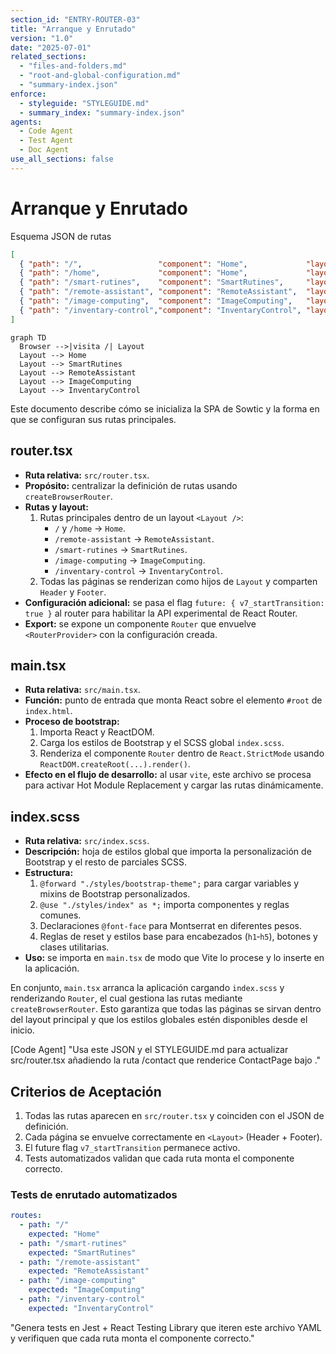 ```yaml
---
section_id: "ENTRY-ROUTER-03"
title: "Arranque y Enrutado"
version: "1.0"
date: "2025-07-01"
related_sections:
  - "files-and-folders.md"
  - "root-and-global-configuration.md"
  - "summary-index.json"
enforce:
  - styleguide: "STYLEGUIDE.md"
  - summary_index: "summary-index.json"
agents:
  - Code Agent
  - Test Agent
  - Doc Agent
use_all_sections: false
---
```

# Arranque y Enrutado

Esquema JSON de rutas

```json
[
  { "path": "/",                 "component": "Home",             "layout": "Layout" },
  { "path": "/home",             "component": "Home",             "layout": "Layout" },
  { "path": "/smart-rutines",    "component": "SmartRutines",     "layout": "Layout" },
  { "path": "/remote-assistant", "component": "RemoteAssistant",  "layout": "Layout" },
  { "path": "/image-computing",  "component": "ImageComputing",   "layout": "Layout" },
  { "path": "/inventary-control","component": "InventaryControl", "layout": "Layout" },
]
```

```mermaid
graph TD
  Browser -->|visita /| Layout
  Layout --> Home
  Layout --> SmartRutines
  Layout --> RemoteAssistant
  Layout --> ImageComputing
  Layout --> InventaryControl
```

Este documento describe cómo se inicializa la SPA de Sowtic y la forma en que se configuran sus rutas principales.

## router.tsx
- **Ruta relativa:** `src/router.tsx`.
- **Propósito:** centralizar la definición de rutas usando `createBrowserRouter`.
- **Rutas y layout:**
  1. Rutas principales dentro de un layout `<Layout />`:
     - `/` y `/home` → `Home`.
     - `/remote-assistant` → `RemoteAssistant`.
     - `/smart-rutines` → `SmartRutines`.
     - `/image-computing` → `ImageComputing`.
     - `/inventary-control` → `InventaryControl`.
  2. Todas las páginas se renderizan como hijos de `Layout` y comparten `Header` y `Footer`.
- **Configuración adicional:** se pasa el flag `future: { v7_startTransition: true }` al router para habilitar la API experimental de React Router.
- **Export:** se expone un componente `Router` que envuelve `<RouterProvider>` con la configuración creada.

## main.tsx
- **Ruta relativa:** `src/main.tsx`.
- **Función:** punto de entrada que monta React sobre el elemento `#root` de `index.html`.
- **Proceso de bootstrap:**
  1. Importa React y ReactDOM.
  2. Carga los estilos de Bootstrap y el SCSS global `index.scss`.
  3. Renderiza el componente `Router` dentro de `React.StrictMode` usando `ReactDOM.createRoot(...).render()`.
- **Efecto en el flujo de desarrollo:** al usar `vite`, este archivo se procesa para activar Hot Module Replacement y cargar las rutas dinámicamente.

## index.scss
- **Ruta relativa:** `src/index.scss`.
- **Descripción:** hoja de estilos global que importa la personalización de Bootstrap y el resto de parciales SCSS.
- **Estructura:**
  1. `@forward "./styles/bootstrap-theme";` para cargar variables y mixins de Bootstrap personalizados.
  2. `@use "./styles/index" as *;` importa componentes y reglas comunes.
  3. Declaraciones `@font-face` para Montserrat en diferentes pesos.
  4. Reglas de reset y estilos base para encabezados (`h1`‑`h5`), botones y clases utilitarias.
- **Uso:** se importa en `main.tsx` de modo que Vite lo procese y lo inserte en la aplicación.

En conjunto, `main.tsx` arranca la aplicación cargando `index.scss` y renderizando `Router`, el cual gestiona las rutas mediante `createBrowserRouter`. Esto garantiza que todas las páginas se sirvan dentro del layout principal y que los estilos globales estén disponibles desde el inicio.

[Code Agent]
"Usa este JSON y el STYLEGUIDE.md para actualizar src/router.tsx añadiendo la ruta /contact que renderice ContactPage bajo <Layout>."

## Criterios de Aceptación
1. Todas las rutas aparecen en `src/router.tsx` y coinciden con el JSON de definición.
2. Cada página se envuelve correctamente en `<Layout>` (Header + Footer).
3. El future flag `v7_startTransition` permanece activo.
4. Tests automatizados validan que cada ruta monta el componente correcto.

### Tests de enrutado automatizados
```yaml
routes:
  - path: "/"
    expected: "Home"
  - path: "/smart-rutines"
    expected: "SmartRutines"
  - path: "/remote-assistant"
    expected: "RemoteAssistant"
  - path: "/image-computing"
    expected: "ImageComputing"
  - path: "/inventary-control"
    expected: "InventaryControl"
```

"Genera tests en Jest + React Testing Library que iteren este archivo YAML y verifiquen que cada ruta monta el componente correcto."

